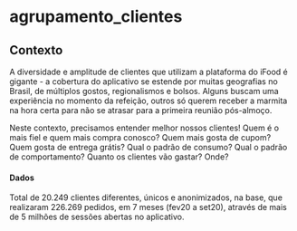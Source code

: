 # agrupamento_clientes


## Contexto

A diversidade e amplitude de clientes que utilizam a plataforma do iFood é gigante - a cobertura do aplicativo se estende por muitas geografias no Brasil, de múltiplos gostos, regionalismos e bolsos. Alguns buscam uma experiência no momento da refeição, outros só querem receber a marmita na hora certa para não se atrasar para a primeira reunião pós-almoço.

Neste contexto, precisamos entender melhor nossos clientes! Quem é o mais fiel e quem mais compra conosco? Quem mais gosta de cupom? Quem gosta de entrega grátis? Qual o padrão de consumo? Qual o padrão de comportamento? Quanto os clientes vão gastar? Onde?

#### Dados

Total de 20.249 clientes diferentes, únicos e anonimizados, na base, que realizaram 226.269 pedidos, em 7 meses (fev20 a set20), através de mais de 5 milhões de sessões abertas no aplicativo.
